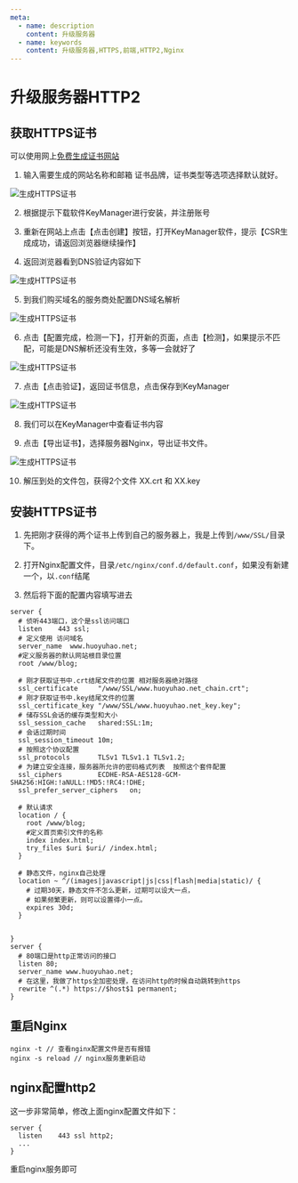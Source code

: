 ```yaml
---
meta:
  - name: description
    content: 升级服务器
  - name: keywords
    content: 升级服务器,HTTPS,前端,HTTP2,Nginx
---
```

# 升级服务器HTTP2


## 获取HTTPS证书
可以使用网上[免费生成证书网站](https://freessl.cn/)

1. 输入需要生成的网站名称和邮箱
证书品牌，证书类型等选项选择默认就好。

![生成HTTPS证书](/img/生成HTTPS证书-1.png)

2. 根据提示下载软件KeyManager进行安装，并注册账号

3. 重新在网站上点击【点击创建】按钮，打开KeyManager软件，提示【CSR生成成功，请返回浏览器继续操作】

4. 返回浏览器看到DNS验证内容如下

![生成HTTPS证书](/img/生成HTTPS证书-2.png)

5. 到我们购买域名的服务商处配置DNS域名解析

![生成HTTPS证书](/img/生成HTTPS证书-3.png)

6. 点击【配置完成，检测一下】，打开新的页面，点击【检测】，如果提示不匹配，可能是DNS解析还没有生效，多等一会就好了

![生成HTTPS证书](/img/生成HTTPS证书-4.png)

7. 点击【点击验证】，返回证书信息，点击保存到KeyManager

![生成HTTPS证书](/img/生成HTTPS证书-5.png)

8. 我们可以在KeyManager中查看证书内容

9. 点击【导出证书】，选择服务器Nginx，导出证书文件。

![生成HTTPS证书](/img/生成HTTPS证书-6.png)

10. 解压到处的文件包，获得2个文件 XX.crt 和 XX.key




## 安装HTTPS证书
1. 先把刚才获得的两个证书上传到自己的服务器上，我是上传到`/www/SSL/`目录下。

2. 打开Nginx配置文件，目录`/etc/nginx/conf.d/default.conf`，如果没有新建一个，以`.conf`结尾

3. 然后将下面的配置内容填写进去

```
server {
  # 侦听443端口，这个是ssl访问端口
  listen    443 ssl;
  # 定义使用 访问域名
  server_name  www.huoyuhao.net;
  #定义服务器的默认网站根目录位置
  root /www/blog;

  # 刚才获取证书中.crt结尾文件的位置 相对服务器绝对路径
  ssl_certificate     "/www/SSL/www.huoyuhao.net_chain.crt";
  # 刚才获取证书中.key结尾文件的位置
  ssl_certificate_key "/www/SSL/www.huoyuhao.net_key.key";
  # 储存SSL会话的缓存类型和大小
  ssl_session_cache   shared:SSL:1m;
  # 会话过期时间
  ssl_session_timeout 10m;
  # 按照这个协议配置
  ssl_protocols       TLSv1 TLSv1.1 TLSv1.2;
  # 为建立安全连接，服务器所允许的密码格式列表  按照这个套件配置
  ssl_ciphers         ECDHE-RSA-AES128-GCM-SHA256:HIGH:!aNULL:!MD5:!RC4:!DHE;
  ssl_prefer_server_ciphers   on;

  # 默认请求
  location / {
    root /www/blog;
    #定义首页索引文件的名称
    index index.html;
    try_files $uri $uri/ /index.html;
  }

  # 静态文件，nginx自己处理
  location ~ ^/(images|javascript|js|css|flash|media|static)/ {
    # 过期30天，静态文件不怎么更新，过期可以设大一点，
    # 如果频繁更新，则可以设置得小一点。
    expires 30d;
  }


}
server {
  # 80端口是http正常访问的接口
  listen 80;
  server_name www.huoyuhao.net;
  # 在这里，我做了https全加密处理，在访问http的时候自动跳转到https
  rewrite ^(.*) https://$host$1 permanent;
}
```

## 重启Nginx
```
nginx -t // 查看nginx配置文件是否有报错
nginx -s reload // nginx服务重新启动
```

## nginx配置http2
这一步非常简单，修改上面nginx配置文件如下：
```
server {
  listen    443 ssl http2;
  ...
}
```
重启nginx服务即可